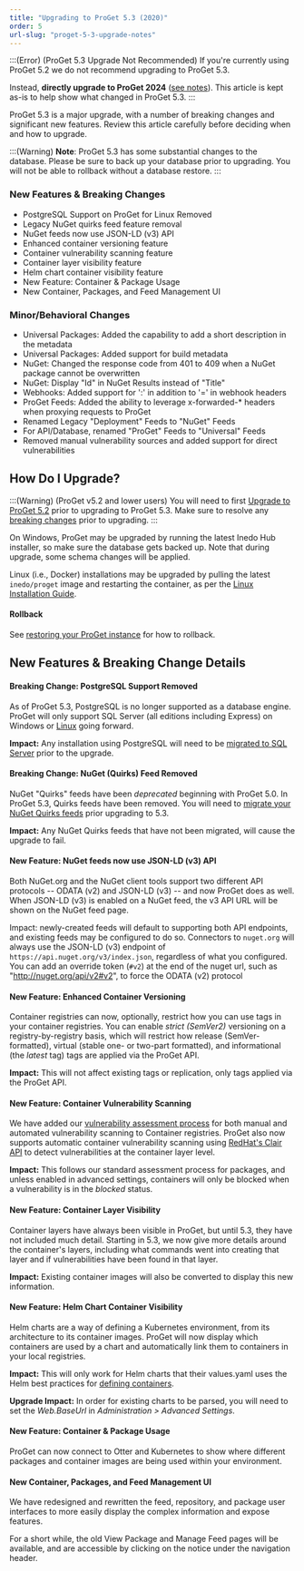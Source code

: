 ```yaml
---
title: "Upgrading to ProGet 5.3 (2020)"
order: 5
url-slug: "proget-5-3-upgrade-notes"
---
```


:::(Error) (ProGet 5.3 Upgrade Not Recommended)
If you're currently using ProGet 5.2 we do not recommend upgrading to ProGet 5.3. 

Instead, **directly upgrade to ProGet 2024** ([see notes](/docs/proget-upgrade-2024)). This article is kept as-is to help show what changed in ProGet 5.3.
:::

ProGet 5.3 is a major upgrade, with a number of breaking changes and significant new features. Review this article carefully before deciding when and how to upgrade.

:::(Warning)
**Note**: ProGet 5.3 has some substantial changes to the database. Please be sure to back up your database prior to upgrading. You will not be able to rollback without a database restore.
:::
### New Features & Breaking Changes
- PostgreSQL Support on ProGet for Linux Removed
- Legacy NuGet quirks feed feature removal
- NuGet feeds now use JSON-LD (v3) API
- Enhanced container versioning feature 
- Container vulnerability scanning feature 
- Container layer visibility feature
- Helm chart container visibility feature 
- New Feature: Container & Package Usage 
- New Container, Packages, and Feed Management UI 

### Minor/Behavioral Changes

- Universal Packages: Added the capability to add a short description in the metadata
- Universal Packages: Added support for build metadata
- NuGet: Changed the response code from 401 to 409 when a NuGet package cannot be overwritten
- NuGet: Display "Id" in NuGet Results instead of "Title"
- Webhooks: Added support for ':' in addition to '=' in webhook headers
- ProGet Feeds: Added the ability to leverage x-forwarded-* headers when proxying requests to ProGet
- Renamed Legacy "Deployment" Feeds to "NuGet" Feeds
- For API/Database, renamed "ProGet" Feeds to "Universal" Feeds
- Removed manual vulnerability sources and added support for direct vulnerabilities

## How Do I Upgrade?

:::(Warning) (ProGet v5.2 and lower users)
You will need to first [Upgrade to ProGet 5.2](/docs/proget/installation/proget-upgrade-guide/proget-installation-and-maintenance-and-upgrade-notes-upgrading-to-proget-5-2) prior to upgrading to ProGet 5.3. Make sure to resolve any [breaking changes](#new-features-breaking-change-details) prior to upgrading.
:::

On Windows, ProGet may be upgraded by running the latest Inedo Hub installer, so make sure the database gets backed up. Note that during upgrade, some schema changes will be applied.

Linux (i.e., Docker) installations may be upgraded by pulling the latest `inedo/proget` image and restarting the container, as per the [Linux Installation Guide](/docs/installation/linux/docker-guide).

#### Rollback
See [restoring your ProGet instance](/docs/installation/linux/docker-guide) for how to rollback.

## New Features & Breaking Change Details

#### Breaking Change: PostgreSQL Support Removed
As of ProGet 5.3, PostgreSQL is no longer supported as a database engine. ProGet will only support SQL Server (all editions including Express) on Windows or [Linux](https://docs.microsoft.com/en-us/sql/linux/sql-server-linux-overview?view=sql-server-ver15) going forward.

**Impact:** Any installation using PostgreSQL will need to be [migrated to SQL Server](https://inedo.com/support/kb/1168/proget-feed-migration) prior to the upgrade.

#### Breaking Change: NuGet (Quirks) Feed Removed
NuGet "Quirks" feeds have been _deprecated_ beginning with ProGet 5.0. In ProGet 5.3, Quirks feeds have been removed. You will need to [migrate your NuGet Quirks feeds](/docs/proget/feeds/nuget#legacy) prior upgrading to 5.3.

**Impact:** Any NuGet Quirks feeds that have not been migrated, will cause the upgrade to fail.

#### New Feature: NuGet feeds now use JSON-LD (v3) API
Both NuGet.org and the NuGet client tools support two different API protocols -- ODATA (v2) and JSON-LD (v3) -- and now ProGet does as well. When JSON-LD (v3) is enabled on a NuGet feed, the v3 API URL will be shown on the NuGet feed page.

Impact: newly-created feeds will default to supporting both API endpoints, and existing feeds may be configured to do so. Connectors to `nuget.org` will always use the JSON-LD (v3) endpoint of `https://api.nuget.org/v3/index.json`, regardless of what you configured. You can add an override token (`#v2`) at the end of the nuget url, such as "http://nuget.org/api/v2#v2", to force the ODATA (v2) protocol

#### New Feature: Enhanced Container Versioning

Container registries can now, optionally, restrict how you can use tags in your container registries. You can enable _strict (SemVer2)_ versioning on a registry-by-registry basis, which will restrict how release (SemVer-formatted), virtual (stable one- or two-part formatted), and informational (the _latest_ tag) tags are applied via the ProGet API.

**Impact:** This will not affect existing tags or replication, only tags applied via the ProGet API.

#### New Feature: Container Vulnerability Scanning

We have added our [vulnerability assessment process](/docs/proget/sca/vulnerabilities) for both manual and automated vulnerability scanning to Container registries. ProGet also now supports automatic container vulnerability scanning using [RedHat's Clair API](https://github.com/quay/clair) to detect vulnerabilities at the container layer level.

**Impact:** This follows our standard assessment process for packages, and unless enabled in advanced settings, containers will only be blocked when a vulnerability is in the _blocked_ status.

#### New Feature: Container Layer Visibility
Container layers have always been visible in ProGet, but until 5.3, they have not included much detail. Starting in 5.3, we now give more details around the container's layers, including what commands went into creating that layer and if vulnerabilities have been found in that layer.

**Impact:** Existing container images will also be converted to display this new information.

#### New Feature: Helm Chart Container Visibility

Helm charts are a way of defining a Kubernetes environment, from its architecture to its container images. ProGet will now display which containers are used by a chart and automatically link them to containers in your local registries.

**Impact:** This will only work for Helm charts that their values.yaml uses the Helm best practices for [defining containers](/docs/proget/feeds/helm).

**Upgrade Impact:** In order for existing charts to be parsed, you will need to set the _Web.BaseUrl_ in _Administration > Advanced Settings_.

#### New Feature: Container & Package Usage
ProGet can now connect to Otter and Kubernetes to show where different packages and container images are being used within your environment.

#### New Container, Packages, and Feed Management UI
We have redesigned and rewritten the feed, repository, and package user interfaces to more easily display the complex information and expose features.

For a short while, the old View Package and Manage Feed pages will be available, and are accessible by clicking on the notice under the navigation header.